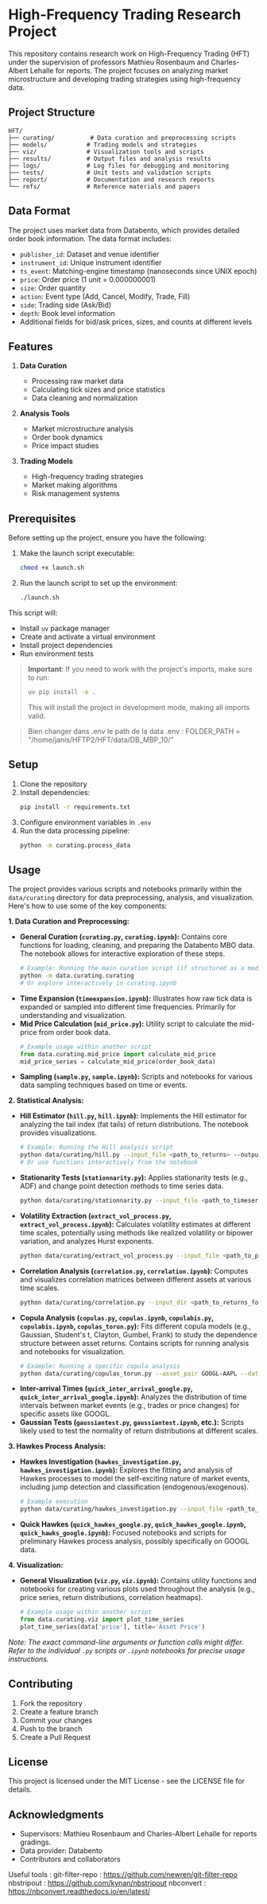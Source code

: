 # High-Frequency Trading Research Project

This repository contains research work on High-Frequency Trading (HFT) under the supervision of professors Mathieu Rosenbaum and Charles-Albert Lehalle for reports. The project focuses on analyzing market microstructure and developing trading strategies using high-frequency data.

## Project Structure

```
HFT/
├── curating/          # Data curation and preprocessing scripts
├── models/           # Trading models and strategies
├── viz/              # Visualization tools and scripts
├── results/          # Output files and analysis results
├── logs/             # Log files for debugging and monitoring
├── tests/            # Unit tests and validation scripts
├── report/           # Documentation and research reports
└── refs/             # Reference materials and papers
```

## Data Format

The project uses market data from Databento, which provides detailed order book information. The data format includes:

- `publisher_id`: Dataset and venue identifier
- `instrument_id`: Unique instrument identifier
- `ts_event`: Matching-engine timestamp (nanoseconds since UNIX epoch)
- `price`: Order price (1 unit = 0.000000001)
- `size`: Order quantity
- `action`: Event type (Add, Cancel, Modify, Trade, Fill)
- `side`: Trading side (Ask/Bid)
- `depth`: Book level information
- Additional fields for bid/ask prices, sizes, and counts at different levels

## Features

1. **Data Curation**
   - Processing raw market data
   - Calculating tick sizes and price statistics
   - Data cleaning and normalization

2. **Analysis Tools**
   - Market microstructure analysis
   - Order book dynamics
   - Price impact studies

3. **Trading Models**
   - High-frequency trading strategies
   - Market making algorithms
   - Risk management systems

## Prerequisites

Before setting up the project, ensure you have the following:

1. Make the launch script executable:
   ```bash
   chmod +x launch.sh
   ```

2. Run the launch script to set up the environment:
   ```bash
   ./launch.sh
   ```

This script will:
- Install `uv` package manager
- Create and activate a virtual environment
- Install project dependencies
- Run environment tests

> **Important**: If you need to work with the project's imports, make sure to run:
> ```bash
> uv pip install -e .
> ```
> This will install the project in development mode, making all imports valid.

> Bien changer dans .env le path de la data
.env : FOLDER_PATH = "/home/janis/HFTP2/HFT/data/DB_MBP_10/"
## Setup

1. Clone the repository
2. Install dependencies:
   ```bash
   pip install -r requirements.txt
   ```
3. Configure environment variables in `.env`
4. Run the data processing pipeline:
   ```bash
   python -m curating.process_data
   ```

## Usage

The project provides various scripts and notebooks primarily within the `data/curating` directory for data preprocessing, analysis, and visualization. Here's how to use some of the key components:

**1. Data Curation and Preprocessing:**

*   **General Curation (`curating.py`, `curating.ipynb`):** Contains core functions for loading, cleaning, and preparing the Databento MBO data. The notebook allows for interactive exploration of these steps.
    ```bash
    # Example: Running the main curation script (if structured as a module)
    python -m data.curating.curating 
    # Or explore interactively in curating.ipynb
    ```
*   **Time Expansion (`timeexpansion.ipynb`):** Illustrates how raw tick data is expanded or sampled into different time frequencies. Primarily for understanding and visualization.
*   **Mid Price Calculation (`mid_price.py`):** Utility script to calculate the mid-price from order book data.
    ```python
    # Example usage within another script
    from data.curating.mid_price import calculate_mid_price
    mid_price_series = calculate_mid_price(order_book_data)
    ```
*   **Sampling (`sample.py`, `sample.ipynb`):** Scripts and notebooks for various data sampling techniques based on time or events.

**2. Statistical Analysis:**

*   **Hill Estimator (`hill.py`, `hill.ipynb`):** Implements the Hill estimator for analyzing the tail index (fat tails) of return distributions. The notebook provides visualizations.
    ```bash
    # Example: Running the Hill analysis script
    python data/curating/hill.py --input_file <path_to_returns> --output_dir results/hill/
    # Or use functions interactively from the notebook
    ```
*   **Stationarity Tests (`stationnarity.py`):** Applies stationarity tests (e.g., ADF) and change point detection methods to time series data.
    ```bash
    python data/curating/stationnarity.py --input_file <path_to_timeseries> --output_dir results/stationarity/
    ```
*   **Volatility Extraction (`extract_vol_process.py`, `extract_vol_process.ipynb`):** Calculates volatility estimates at different time scales, potentially using methods like realized volatility or bipower variation, and analyzes Hurst exponents.
    ```bash
    python data/curating/extract_vol_process.py --input_file <path_to_prices> --output_dir results/volatility/
    ```
*   **Correlation Analysis (`correlation.py`, `correlation.ipynb`):** Computes and visualizes correlation matrices between different assets at various time scales.
    ```bash
    python data/curating/correlation.py --input_dir <path_to_returns_folder> --output_dir results/correlation/
    ```
*   **Copula Analysis (`copulas.py`, `copulas.ipynb`, `copulabis.py`, `copulabis.ipynb`, `copulas_torun.py`):** Fits different copula models (e.g., Gaussian, Student's t, Clayton, Gumbel, Frank) to study the dependence structure between asset returns. Contains scripts for running analysis and notebooks for visualization.
    ```bash
    # Example: Running a specific copula analysis
    python data/curating/copulas_torun.py --asset_pair GOOGL-AAPL --date 2024-07-22 --timescale 1s
    ```
*   **Inter-arrival Times (`quick_inter_arrival_google.py`, `quick_inter_arrival_google.ipynb`):** Analyzes the distribution of time intervals between market events (e.g., trades or price changes) for specific assets like GOOGL.
*   **Gaussian Tests (`gaussiantest.py`, `gaussiantest.ipynb`, etc.):** Scripts likely used to test the normality of return distributions at different scales.

**3. Hawkes Process Analysis:**

*   **Hawkes Investigation (`hawkes_investigation.py`, `hawkes_investigation.ipynb`):** Explores the fitting and analysis of Hawkes processes to model the self-exciting nature of market events, including jump detection and classification (endogenous/exogenous).
    ```bash
    # Example execution
    python data/curating/hawkes_investigation.py --input_file <path_to_events> --output_dir results/hawkes/
    ```
*   **Quick Hawkes (`quick_hawkes_google.py`, `quick_hawkes_google.ipynb`, `quick_hawks_google.ipynb`):** Focused notebooks and scripts for preliminary Hawkes process analysis, possibly specifically on GOOGL data.

**4. Visualization:**

*   **General Visualization (`viz.py`, `viz.ipynb`):** Contains utility functions and notebooks for creating various plots used throughout the analysis (e.g., price series, return distributions, correlation heatmaps).
    ```python
    # Example usage within another script
    from data.curating.viz import plot_time_series
    plot_time_series(data['price'], title='Asset Price')
    ```

*Note: The exact command-line arguments or function calls might differ. Refer to the individual `.py` scripts or `.ipynb` notebooks for precise usage instructions.*

## Contributing

1. Fork the repository
2. Create a feature branch
3. Commit your changes
4. Push to the branch
5. Create a Pull Request

## License

This project is licensed under the MIT License - see the LICENSE file for details.

## Acknowledgments

- Supervisors: Mathieu Rosenbaum and Charles-Albert Lehalle for reports gradings.
- Data provider: Databento
- Contributors and collaborators



Useful tools : 
git-filter-repo : https://github.com/newren/git-filter-repo
nbstripout : https://github.com/kynan/nbstripout
nbconvert : https://nbconvert.readthedocs.io/en/latest/
